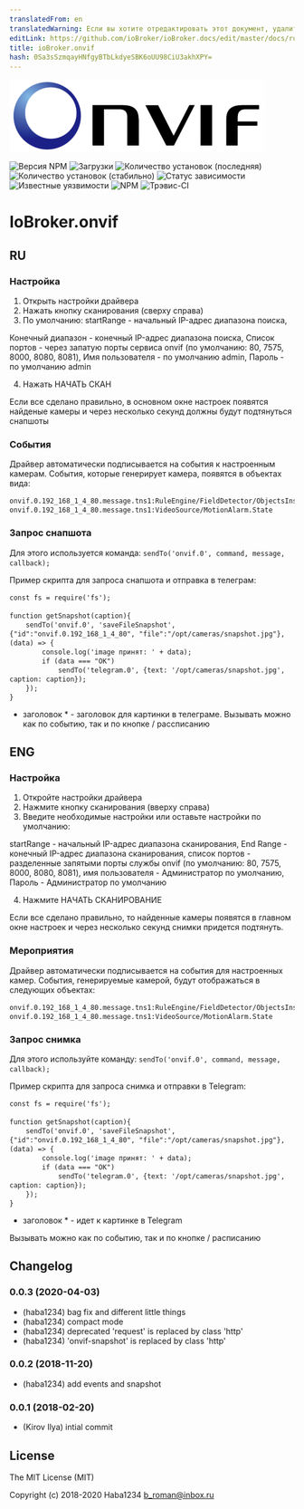 ```yaml
---
translatedFrom: en
translatedWarning: Если вы хотите отредактировать этот документ, удалите поле «translationFrom», в противном случае этот документ будет снова автоматически переведен
editLink: https://github.com/ioBroker/ioBroker.docs/edit/master/docs/ru/adapterref/iobroker.onvif/README.md
title: ioBroker.onvif
hash: 0Sa3sSzmqayHNfgyBTbLkdyeSBK6oUU98CiU3akhXPY=
---
```

![логотип](../../../en/adapterref/iobroker.onvif/admin/onvif_logo.png)

![Версия NPM](http://img.shields.io/npm/v/iobroker.onvif.svg)
![Загрузки](https://img.shields.io/npm/dm/iobroker.onvif.svg)
![Количество установок (последняя)](http://iobroker.live/badges/onvif-installed.svg)
![Количество установок (стабильно)](http://iobroker.live/badges/onvif-stable.svg)
![Статус зависимости](https://img.shields.io/david/Haba1234/iobroker.onvif.svg)
![Известные уязвимости](https://snyk.io/test/github/Haba1234/ioBroker.onvif/badge.svg)
![NPM](https://nodei.co/npm/iobroker.onvif.png?downloads=true)
![Трэвис-CI](http://img.shields.io/travis/Haba1234/ioBroker.onvif/master.svg)

# IoBroker.onvif
## RU
### Настройка
1. Открыть настройки драйвера
2. Нажать кнопку сканирования (сверху справа)
3. По умолчанию: startRange - начальный IP-адрес диапазона поиска,

Конечный диапазон - конечный IP-адрес диапазона поиска, Список портов - через запатую порты сервиса onvif (по умолчанию: 80, 7575, 8000, 8080, 8081), Имя пользователя - по умолчанию admin, Пароль - по умолчанию admin

4. Нажать НАЧАТЬ СКАН

Если все сделано правильно, в основном окне настроек появятся найденые камеры и через несколько секунд должны будут подтянуться снапшоты

### События
Драйвер автоматически подписывается на события к настроенным камерам.
События, которые генерирует камера, появятся в объектах вида:

```
onvif.0.192_168_1_4_80.message.tns1:RuleEngine/FieldDetector/ObjectsInside
onvif.0.192_168_1_4_80.message.tns1:VideoSource/MotionAlarm.State
```

### Запрос снапшота
Для этого используется команда: `sendTo('onvif.0', command, message, callback);`

Пример скрипта для запроса снапшота и отправка в телеграм:

```
const fs = require('fs');

function getSnapshot(caption){
    sendTo('onvif.0', 'saveFileSnapshot', {"id":"onvif.0.192_168_1_4_80", "file":"/opt/cameras/snapshot.jpg"}, (data) => {
        console.log('image принят: ' + data);
        if (data === "OK")
            sendTo('telegram.0', {text: '/opt/cameras/snapshot.jpg', caption: caption});
    });
}
```

* заголовок * - заголовок для картинки в телеграме.
Вызывать можно как по событию, так и по кнопке / рассписанию

## ENG
### Настройка
1. Откройте настройки драйвера
2. Нажмите кнопку сканирования (вверху справа)
3. Введите необходимые настройки или оставьте настройки по умолчанию:

startRange - начальный IP-адрес диапазона сканирования, End Range - конечный IP-адрес диапазона сканирования, список портов - разделенные запятыми порты службы onvif (по умолчанию: 80, 7575, 8000, 8080, 8081), имя пользователя - Администратор по умолчанию, Пароль - Администратор по умолчанию

4. Нажмите НАЧАТЬ СКАНИРОВАНИЕ

Если все сделано правильно, то найденные камеры появятся в главном окне настроек и через несколько секунд снимки придется подтянуть.

### Мероприятия
Драйвер автоматически подписывается на события для настроенных камер.
События, генерируемые камерой, будут отображаться в следующих объектах:

```
onvif.0.192_168_1_4_80.message.tns1:RuleEngine/FieldDetector/ObjectsInside
onvif.0.192_168_1_4_80.message.tns1:VideoSource/MotionAlarm.State
```

### Запрос снимка
Для этого используйте команду: `sendTo('onvif.0', command, message, callback);`

Пример скрипта для запроса снимка и отправки в Telegram:

```
const fs = require('fs');

function getSnapshot(caption){
    sendTo('onvif.0', 'saveFileSnapshot', {"id":"onvif.0.192_168_1_4_80", "file":"/opt/cameras/snapshot.jpg"}, (data) => {
        console.log('image принят: ' + data);
        if (data === "OK")
            sendTo('telegram.0', {text: '/opt/cameras/snapshot.jpg', caption: caption});
    });
}
```

* заголовок * - идет к картинке в Telegram

Вызывать можно как по событию, так и по кнопке / расписанию

## Changelog

### 0.0.3 (2020-04-03)
* (haba1234) bag fix and different little things
* (haba1234) compact mode
* (haba1234) deprecated 'request' is replaced by class 'http'
* (haba1234) 'onvif-snapshot' is replaced by class 'http'

### 0.0.2 (2018-11-20)
* (haba1234) add events and snapshot

### 0.0.1 (2018-02-20)
* (Kirov Ilya) intial commit

## License

The MIT License (MIT)

Copyright (c) 2018-2020 Haba1234 <b_roman@inbox.ru>